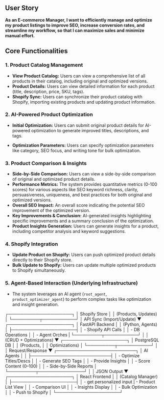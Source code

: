 ## User Story
**As an E-commerce Manager, I want to efficiently manage and optimize my product listings to improve SEO, increase conversion rates, and streamline my workflow, so that I can maximize sales and minimize manual effort.**

## Core Functionalities

### 1. Product Catalog Management

*   **View Product Catalog:** Users can view a comprehensive list of all products in their catalog, including original and optimized versions.
*   **Product Details:** Users can view detailed information for each product (title, description, price, SKU, tags).
*   **Shopify Sync:** Users can synchronize their product catalog with Shopify, importing existing products and updating product information.

### 2. AI-Powered Product Optimization

*   **Initial Optimization:** Users can submit original product details for AI-powered optimization to generate improved titles, descriptions, and tags.

*   **Optimization Parameters:** Users can specify optimization parameters like category, SEO focus, and writing tone for bulk optimization.

### 3. Product Comparison & Insights

*   **Side-by-Side Comparison:** Users can view a side-by-side comparison of original and optimized product details.
*   **Performance Metrics:** The system provides quantitative metrics (0-100 scores) for various aspects like SEO keyword richness, clarity, persuasiveness, uniqueness, and best practices for both original and optimized versions.
*   **Overall SEO Impact:** An overall score indicating the potential SEO improvement of the optimized version.
*   **Key Improvements & Conclusion:** AI-generated insights highlighting specific improvements and a summary conclusion of the optimization.
*   **Product Insights Generation:** Users can generate insights for a product, including competitor analysis and keyword suggestions.

### 4. Shopify Integration

*   **Update Product on Shopify:** Users can push optimized product details directly to their Shopify store.
*   **Bulk Update to Shopify:** Users can update multiple optimized products to Shopify simultaneously.

### 5. Agent-Based Interaction (Underlying Infrastructure)

*   The system leverages an AI agent (`root_agent`, `product_optimizer_agent`) to perform complex tasks like optimization and insight generation.



 ┌─────────────────────┐
 │    Shopify Store    │
 │ (Products, Updates) │
 └─────────┬───────────┘
           │  API Sync (Import/Update)
           ▼
 ┌─────────────────────┐
 │   FastAPI Backend   │
 │  (Python, Agents)   │
 ├─────────────────────┤
 │ - Shopify API Calls │
 │ - DB Operations     │
 │ - Agent Orches      |
 └─────────┬───────────┘
           │
           │   (CRUD + Optimizations)
           ▼
 ┌─────────────────────┐
 │   PostgreSQL DB     │
 │ (Products,  │
 │  Optimizations)     │
 └─────────┬───────────┘
           │
           │   Request/Response
           ▼
 ┌──────────────────────────┐
 │        AI Agents         │
 │ 
 ├──────────────────────────┤
 │ - Optimize Titles/Descs  │
 │ - Generate SEO Tags      │
 │ - Provide Insights       │
 │ - Score Content (0–100)  │
 │ - Side-by-Side Reports   │
 └─────────┬───────────────┘
           │
           │  JSON Output
           ▼
 ┌─────────────────────┐
 │     React Frontend  │
 │  (Catalog Manager)  │
 ├─────────────────────┤
 │ - get personalized input
 | - Product List View │
 │ - Comparison UI     │
 │ - Insights Display  │
 │ - Bulk Optimization │
 │ - Push to Shopify   │
 └─────────────────────┘
